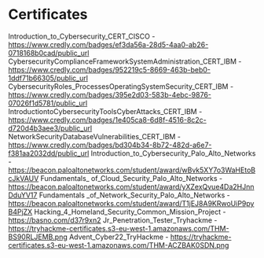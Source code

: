 # Certificates
Introduction_to_Cybersecurity_CERT_CISCO - https://www.credly.com/badges/ef3da56a-28d5-4aa0-ab26-0718168b0cad/public_url
CybersecurityComplianceFrameworkSystemAdministration_CERT_IBM - https://www.credly.com/badges/952219c5-8669-463b-beb0-1ddf71b66305/public_url
CybersecurityRoles_ProcessesOperatingSystemSecurity_CERT_IBM - https://www.credly.com/badges/395e2d03-583b-4ebc-9876-07026f1d5781/public_url
IntroductiontoCybersecurityToolsCyberAttacks_CERT_IBM - https://www.credly.com/badges/1e405ca8-6d8f-4516-8c2c-d720d4b3aee3/public_url
NetworkSecurityDatabaseVulnerabilities_CERT_IBM - https://www.credly.com/badges/bd304b34-8b72-482d-a6e7-f381aa2032dd/public_url
Introduction_to_Cybersecurity_Palo_Alto_Networks - https://beacon.paloaltonetworks.com/student/award/wBvk5XY7o3WaHEtoBcJkVAUV
Fundamentals_ of_Cloud_Security_Palo_Alto_Networks - https://beacon.paloaltonetworks.com/student/award/yXZexQvue4Da2HJnnDduYV17
Fundamentals _of_Network_Security_Palo_Alto_Networks - https://beacon.paloaltonetworks.com/student/award/T1jEJ8A9KRwoUiP9pyB4PjZX
Hacking_4_Homeland_Security_Common_Mission_Project - https://basno.com/d37r9xn2
Jr_Penetration_Tester_Tryhackme - https://tryhackme-certificates.s3-eu-west-1.amazonaws.com/THM-BS90RLJEMB.png
Advent_Cyber22_TryHackme - https://tryhackme-certificates.s3-eu-west-1.amazonaws.com/THM-ACZBAK0SDN.png

